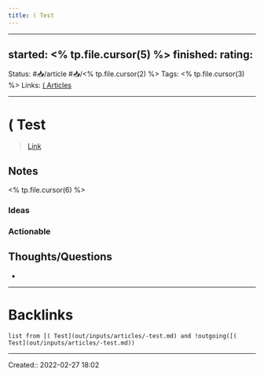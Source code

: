 ```yaml
---
title: ( Test
---
```


---
started: <% tp.file.cursor(5) %>
finished:
rating: 
---
Status: #📥/article #📥/<% tp.file.cursor(2) %>
Tags: <% tp.file.cursor(3) %>
Links: [( Articles](out/-articles.md)
___
# ( Test
> [Link](<% tp.file.cursor(4) %>)
## Notes
<% tp.file.cursor(6) %>
### Ideas
### Actionable
## Thoughts/Questions
- 
___
# Backlinks
```dataview
list from [( Test](out/inputs/articles/-test.md) and !outgoing([( Test](out/inputs/articles/-test.md))
```
___

Created:: 2022-02-27 18:02
